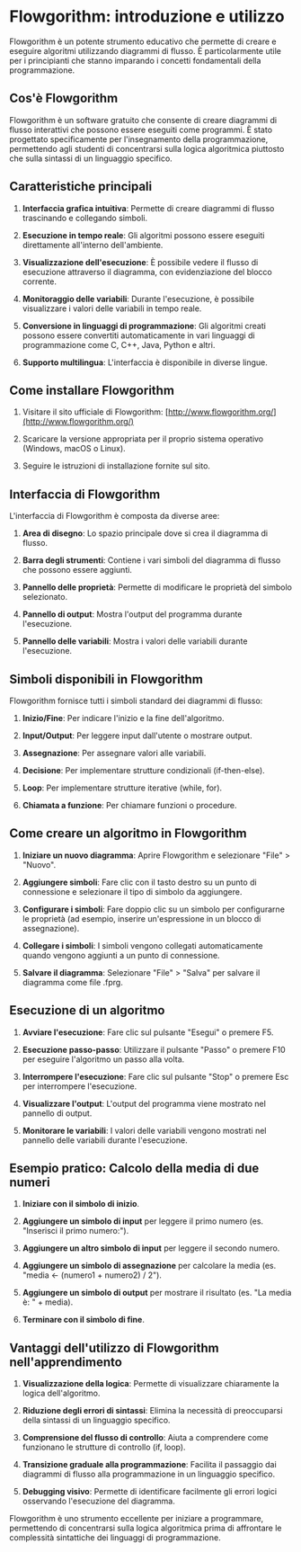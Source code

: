 # Flowgorithm: introduzione e utilizzo

Flowgorithm è un potente strumento educativo che permette di creare e eseguire algoritmi utilizzando diagrammi di flusso. È particolarmente utile per i principianti che stanno imparando i concetti fondamentali della programmazione.

## Cos'è Flowgorithm

Flowgorithm è un software gratuito che consente di creare diagrammi di flusso interattivi che possono essere eseguiti come programmi. È stato progettato specificamente per l'insegnamento della programmazione, permettendo agli studenti di concentrarsi sulla logica algoritmica piuttosto che sulla sintassi di un linguaggio specifico.

## Caratteristiche principali

1. **Interfaccia grafica intuitiva**: Permette di creare diagrammi di flusso trascinando e collegando simboli.

2. **Esecuzione in tempo reale**: Gli algoritmi possono essere eseguiti direttamente all'interno dell'ambiente.

3. **Visualizzazione dell'esecuzione**: È possibile vedere il flusso di esecuzione attraverso il diagramma, con evidenziazione del blocco corrente.

4. **Monitoraggio delle variabili**: Durante l'esecuzione, è possibile visualizzare i valori delle variabili in tempo reale.

5. **Conversione in linguaggi di programmazione**: Gli algoritmi creati possono essere convertiti automaticamente in vari linguaggi di programmazione come C, C++, Java, Python e altri.

6. **Supporto multilingua**: L'interfaccia è disponibile in diverse lingue.

## Come installare Flowgorithm

1. Visitare il sito ufficiale di Flowgorithm: [http://www.flowgorithm.org/](http://www.flowgorithm.org/)

2. Scaricare la versione appropriata per il proprio sistema operativo (Windows, macOS o Linux).

3. Seguire le istruzioni di installazione fornite sul sito.

## Interfaccia di Flowgorithm

L'interfaccia di Flowgorithm è composta da diverse aree:

1. **Area di disegno**: Lo spazio principale dove si crea il diagramma di flusso.

2. **Barra degli strumenti**: Contiene i vari simboli del diagramma di flusso che possono essere aggiunti.

3. **Pannello delle proprietà**: Permette di modificare le proprietà del simbolo selezionato.

4. **Pannello di output**: Mostra l'output del programma durante l'esecuzione.

5. **Pannello delle variabili**: Mostra i valori delle variabili durante l'esecuzione.

## Simboli disponibili in Flowgorithm

Flowgorithm fornisce tutti i simboli standard dei diagrammi di flusso:

1. **Inizio/Fine**: Per indicare l'inizio e la fine dell'algoritmo.

2. **Input/Output**: Per leggere input dall'utente o mostrare output.

3. **Assegnazione**: Per assegnare valori alle variabili.

4. **Decisione**: Per implementare strutture condizionali (if-then-else).

5. **Loop**: Per implementare strutture iterative (while, for).

6. **Chiamata a funzione**: Per chiamare funzioni o procedure.

## Come creare un algoritmo in Flowgorithm

1. **Iniziare un nuovo diagramma**: Aprire Flowgorithm e selezionare "File" > "Nuovo".

2. **Aggiungere simboli**: Fare clic con il tasto destro su un punto di connessione e selezionare il tipo di simbolo da aggiungere.

3. **Configurare i simboli**: Fare doppio clic su un simbolo per configurarne le proprietà (ad esempio, inserire un'espressione in un blocco di assegnazione).

4. **Collegare i simboli**: I simboli vengono collegati automaticamente quando vengono aggiunti a un punto di connessione.

5. **Salvare il diagramma**: Selezionare "File" > "Salva" per salvare il diagramma come file .fprg.

## Esecuzione di un algoritmo

1. **Avviare l'esecuzione**: Fare clic sul pulsante "Esegui" o premere F5.

2. **Esecuzione passo-passo**: Utilizzare il pulsante "Passo" o premere F10 per eseguire l'algoritmo un passo alla volta.

3. **Interrompere l'esecuzione**: Fare clic sul pulsante "Stop" o premere Esc per interrompere l'esecuzione.

4. **Visualizzare l'output**: L'output del programma viene mostrato nel pannello di output.

5. **Monitorare le variabili**: I valori delle variabili vengono mostrati nel pannello delle variabili durante l'esecuzione.

## Esempio pratico: Calcolo della media di due numeri

1. **Iniziare con il simbolo di inizio**.

2. **Aggiungere un simbolo di input** per leggere il primo numero (es. "Inserisci il primo numero:").

3. **Aggiungere un altro simbolo di input** per leggere il secondo numero.

4. **Aggiungere un simbolo di assegnazione** per calcolare la media (es. "media ← (numero1 + numero2) / 2").

5. **Aggiungere un simbolo di output** per mostrare il risultato (es. "La media è: " + media).

6. **Terminare con il simbolo di fine**.

## Vantaggi dell'utilizzo di Flowgorithm nell'apprendimento

1. **Visualizzazione della logica**: Permette di visualizzare chiaramente la logica dell'algoritmo.

2. **Riduzione degli errori di sintassi**: Elimina la necessità di preoccuparsi della sintassi di un linguaggio specifico.

3. **Comprensione del flusso di controllo**: Aiuta a comprendere come funzionano le strutture di controllo (if, loop).

4. **Transizione graduale alla programmazione**: Facilita il passaggio dai diagrammi di flusso alla programmazione in un linguaggio specifico.

5. **Debugging visivo**: Permette di identificare facilmente gli errori logici osservando l'esecuzione del diagramma.

Flowgorithm è uno strumento eccellente per iniziare a programmare, permettendo di concentrarsi sulla logica algoritmica prima di affrontare le complessità sintattiche dei linguaggi di programmazione.